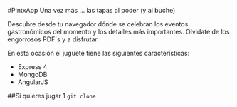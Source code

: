 #PintxApp
Una vez más ... las tapas al poder (y al buche)

Descubre desde tu navegador dónde se celebran los eventos gastronómicos del momento y los detalles más importantes. Olvidate de los engorrosos PDF´s y a disfrutar.

En esta ocasión el juguete tiene las siguientes características:
* Express 4
* MongoDB
* AngularJS

##Si quieres jugar
1 `git clone`